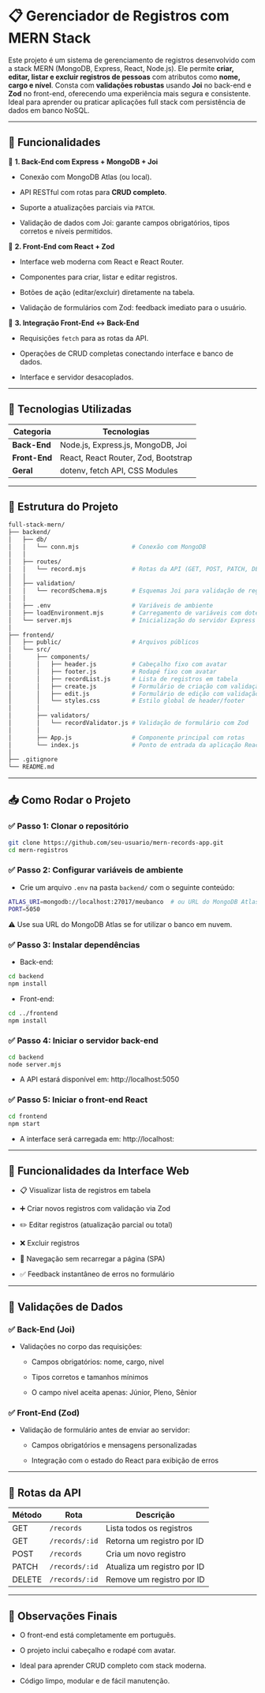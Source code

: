 # 📋 Gerenciador de Registros com MERN Stack

Este projeto é um sistema de gerenciamento de registros desenvolvido com a stack MERN (MongoDB, Express, React, Node.js). Ele permite **criar, editar, listar e excluir registros de pessoas** com atributos como **nome, cargo e nível**. Consta com **validações robustas** usando **Joi** no back-end e **Zod** no front-end, oferecendo uma experiência mais segura e consistente. Ideal para aprender ou praticar aplicações full stack com persistência de dados em banco NoSQL.

---

## 🚀 Funcionalidades

🔹 **1. Back-End com Express + MongoDB + Joi**

- Conexão com MongoDB Atlas (ou local).

- API RESTful com rotas para **CRUD completo**.

- Suporte a atualizações parciais via `PATCH`.

- Validação de dados com Joi: garante campos obrigatórios, tipos corretos e níveis permitidos.

🔹 **2. Front-End com React + Zod**

- Interface web moderna com React e React Router.

- Componentes para criar, listar e editar registros.

- Botões de ação (editar/excluir) diretamente na tabela.

- Validação de formulários com Zod: feedback imediato para o usuário.

🔹 **3. Integração Front-End ↔ Back-End**

- Requisições `fetch` para as rotas da API.

- Operações de CRUD completas conectando interface e banco de dados.

- Interface e servidor desacoplados.

---

## 🧰 Tecnologias Utilizadas

| Categoria     | Tecnologias                         |
| ------------- | ----------------------------------- |
| **Back-End**  | Node.js, Express.js, MongoDB, Joi   |
| **Front-End** | React, React Router, Zod, Bootstrap |
| **Geral**     | dotenv, fetch API, CSS Modules      |


---

## 📁 Estrutura do Projeto

```bash
full-stack-mern/
├── backend/
│   ├── db/
│   │   └── conn.mjs               # Conexão com MongoDB
│   │
│   ├── routes/
│   │   └── record.mjs             # Rotas da API (GET, POST, PATCH, DELETE)
│   │
│   ├── validation/
│   │   └── recordSchema.mjs       # Esquemas Joi para validação de registros
│   │
│   ├── .env                       # Variáveis de ambiente
│   ├── loadEnvironment.mjs        # Carregamento de variáveis com dotenv
│   └── server.mjs                 # Inicialização do servidor Express
│
├── frontend/
│   ├── public/                    # Arquivos públicos
│   └── src/
│       ├── components/
│       │   ├── header.js          # Cabeçalho fixo com avatar
│       │   ├── footer.js          # Rodapé fixo com avatar
│       │   ├── recordList.js      # Lista de registros em tabela
│       │   ├── create.js          # Formulário de criação com validação Zod
│       │   ├── edit.js            # Formulário de edição com validação Zod
│       │   └── styles.css         # Estilo global de header/footer
│       │
│       ├── validators/
│       │   └── recordValidator.js # Validação de formulário com Zod
│       │
│       ├── App.js                 # Componente principal com rotas
│       └── index.js               # Ponto de entrada da aplicação React
│
├── .gitignore
└── README.md
```

---

## 📥 Como Rodar o Projeto

### ✅ Passo 1: Clonar o repositório

```bash
git clone https://github.com/seu-usuario/mern-records-app.git
cd mern-registros
```

### ✅ Passo 2: Configurar variáveis de ambiente

- Crie um arquivo `.env` na pasta `backend/` com o seguinte conteúdo:

```bash
ATLAS_URI=mongodb://localhost:27017/meubanco  # ou URL do MongoDB Atlas
PORT=5050
```
⚠️ Use sua URL do MongoDB Atlas se for utilizar o banco em nuvem.

### ✅ Passo 3: Instalar dependências

- Back-end:
```bash
cd backend
npm install
```

- Front-end:
```bash
cd ../frontend
npm install
```

### ✅ Passo 4: Iniciar o servidor back-end

```bash
cd backend
node server.mjs
```

- A API estará disponível em: http://localhost:5050

### ✅ Passo 5: Iniciar o front-end React

```bash
cd frontend
npm start
```

- A interface será carregada em: http://localhost:

---

## 🧪 Funcionalidades da Interface Web

- 📋 Visualizar lista de registros em tabela

- ➕ Criar novos registros com validação via Zod

- ✏️ Editar registros (atualização parcial ou total)

- ❌ Excluir registros

- 🔄 Navegação sem recarregar a página (SPA)

- ✅ Feedback instantâneo de erros no formulário

---

## 🔐 Validações de Dados

### ✅ Back-End (Joi)

- Validações no corpo das requisições:

    - Campos obrigatórios: nome, cargo, nivel

    - Tipos corretos e tamanhos mínimos

    - O campo nivel aceita apenas: Júnior, Pleno, Sênior

### ✅ Front-End (Zod)

- Validação de formulário antes de enviar ao servidor:

    - Campos obrigatórios e mensagens personalizadas

    - Integração com o estado do React para exibição de erros

---

## 📡 Rotas da API

| Método | Rota          | Descrição                   |
|--------|---------------|-----------------------------|
| GET    | `/records`     | Lista todos os registros    |
| GET    | `/records/:id` | Retorna um registro por ID  |
| POST   | `/records`     | Cria um novo registro       |
| PATCH  | `/records/:id` | Atualiza um registro por ID |
| DELETE | `/records/:id` | Remove um registro por ID   |

---

## 📝 Observações Finais

- O front-end está completamente em português.

- O projeto inclui cabeçalho e rodapé com avatar.

- Ideal para aprender CRUD completo com stack moderna.

- Código limpo, modular e de fácil manutenção.